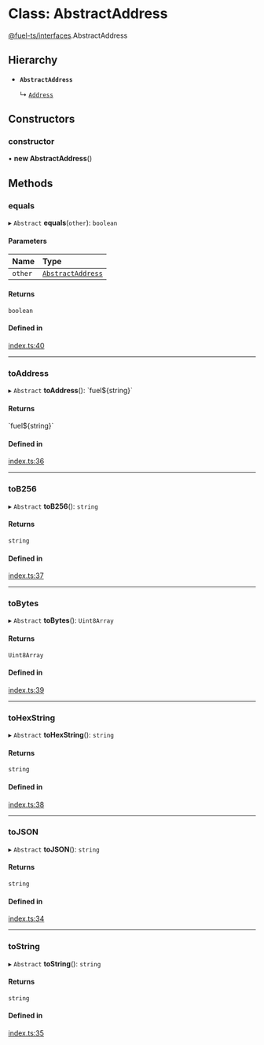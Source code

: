 # Class: AbstractAddress

[@fuel-ts/interfaces](/api/Interfaces/index.md).AbstractAddress

## Hierarchy

- **`AbstractAddress`**

  ↳ [`Address`](/api/Address/Address.md)

## Constructors

### constructor

• **new AbstractAddress**()

## Methods

### equals

▸ `Abstract` **equals**(`other`): `boolean`

#### Parameters

| Name | Type |
| :------ | :------ |
| `other` | [`AbstractAddress`](/api/Interfaces/AbstractAddress.md) |

#### Returns

`boolean`

#### Defined in

[index.ts:40](https://github.com/FuelLabs/fuels-ts/blob/91b492dc/packag/api/src/index.ts#L40)

___

### toAddress

▸ `Abstract` **toAddress**(): \`fuel${string}\`

#### Returns

\`fuel${string}\`

#### Defined in

[index.ts:36](https://github.com/FuelLabs/fuels-ts/blob/91b492dc/packag/api/src/index.ts#L36)

___

### toB256

▸ `Abstract` **toB256**(): `string`

#### Returns

`string`

#### Defined in

[index.ts:37](https://github.com/FuelLabs/fuels-ts/blob/91b492dc/packag/api/src/index.ts#L37)

___

### toBytes

▸ `Abstract` **toBytes**(): `Uint8Array`

#### Returns

`Uint8Array`

#### Defined in

[index.ts:39](https://github.com/FuelLabs/fuels-ts/blob/91b492dc/packag/api/src/index.ts#L39)

___

### toHexString

▸ `Abstract` **toHexString**(): `string`

#### Returns

`string`

#### Defined in

[index.ts:38](https://github.com/FuelLabs/fuels-ts/blob/91b492dc/packag/api/src/index.ts#L38)

___

### toJSON

▸ `Abstract` **toJSON**(): `string`

#### Returns

`string`

#### Defined in

[index.ts:34](https://github.com/FuelLabs/fuels-ts/blob/91b492dc/packag/api/src/index.ts#L34)

___

### toString

▸ `Abstract` **toString**(): `string`

#### Returns

`string`

#### Defined in

[index.ts:35](https://github.com/FuelLabs/fuels-ts/blob/91b492dc/packag/api/src/index.ts#L35)

